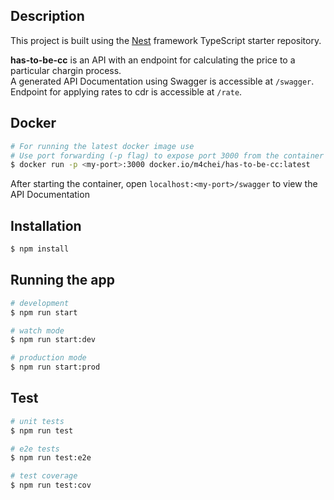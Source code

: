 ## Description

This project is built using the [Nest](https://github.com/nestjs/nest) framework TypeScript starter repository.

**has-to-be-cc** is an API with an endpoint for calculating the price to a particular chargin process.  
A generated API Documentation using Swagger is accessible at `/swagger`.  
Endpoint for applying rates to cdr is accessible at `/rate`.

## Docker

```bash
# For running the latest docker image use
# Use port forwarding (-p flag) to expose port 3000 from the container
$ docker run -p <my-port>:3000 docker.io/m4chei/has-to-be-cc:latest

```

After starting the container, open `localhost:<my-port>/swagger` to view the API Documentation

## Installation

```bash
$ npm install
```

## Running the app

```bash
# development
$ npm run start

# watch mode
$ npm run start:dev

# production mode
$ npm run start:prod
```

## Test

```bash
# unit tests
$ npm run test

# e2e tests
$ npm run test:e2e

# test coverage
$ npm run test:cov
```
